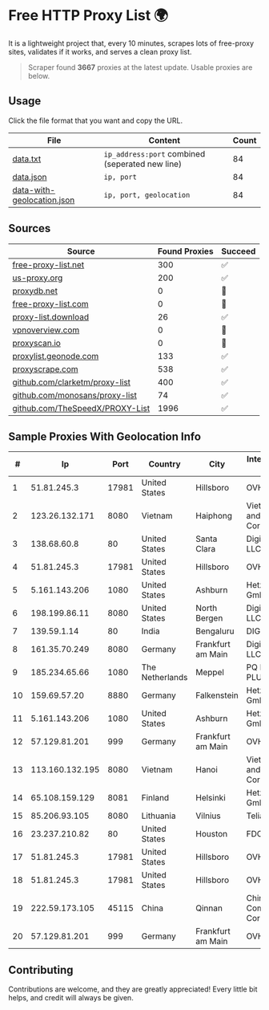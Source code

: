 
# Free HTTP Proxy List 🌍

It is a lightweight project that, every 10 minutes, scrapes lots of free-proxy sites, validates if it works, and serves a clean proxy list.


> Scraper found **3667** proxies at the latest update. Usable proxies are below.

## Usage

Click the file format that you want and copy the URL.


|File|Content|Count|
|----|-------|-----|
|[data.txt](https://raw.githubusercontent.com/themiralay/Proxy-List-World/master/data.txt)|`ip_address:port` combined (seperated new line)|84|
|[data.json](https://raw.githubusercontent.com/themiralay/Proxy-List-World/master/data.json)|`ip, port`|84|
|[data-with-geolocation.json](https://raw.githubusercontent.com/themiralay/Proxy-List-World/master/data-with-geolocation.json)|`ip, port, geolocation`|84|

## Sources

|Source|Found Proxies|Succeed|
|------|-------------|-------|
|[free-proxy-list.net](https://free-proxy-list.net)|300|✅|
|[us-proxy.org](https://www.us-proxy.org)|200|✅|
|[proxydb.net](http://proxydb.net)|0|🚫|
|[free-proxy-list.com](https://free-proxy-list.com/?page=&port=&type%5B%5D=http&type%5B%5D=https&up_time=0&search=Search)|0|🚫|
|[proxy-list.download](https://www.proxy-list.download/HTTP)|26|✅|
|[vpnoverview.com](https://vpnoverview.com/privacy/anonymous-browsing/free-proxy-servers)|0|🚫|
|[proxyscan.io](https://www.proxyscan.io)|0|🚫|
|[proxylist.geonode.com](https://proxylist.geonode.com/api/proxy-list?limit=300&page=1&sort_by=lastChecked&sort_type=desc&protocols=http,https)|133|✅|
|[proxyscrape.com](https://api.proxyscrape.com/v2/?request=displayproxies&protocol=http&timeout=10000&country=all&ssl=all&anonymity=all)|538|✅|
|[github.com/clarketm/proxy-list](https://raw.githubusercontent.com/clarketm/proxy-list/master/proxy-list-raw.txt)|400|✅|
|[github.com/monosans/proxy-list](https://raw.githubusercontent.com/monosans/proxy-list/main/proxies/http.txt)|74|✅|
|[github.com/TheSpeedX/PROXY-List](https://raw.githubusercontent.com/TheSpeedX/PROXY-List/master/http.txt)|1996|✅|


## Sample Proxies With Geolocation Info

|#|Ip|Port|Country|City|Internet Service Provider|
|-|--|----|-------|----|-------------------------|
|1|51.81.245.3|17981|United States|Hillsboro|OVH SAS|
|2|123.26.132.171|8080|Vietnam|Haiphong|VietNam Post and Telecom Corporation|
|3|138.68.60.8|80|United States|Santa Clara|DigitalOcean, LLC|
|4|51.81.245.3|17981|United States|Hillsboro|OVH SAS|
|5|5.161.143.206|1080|United States|Ashburn|Hetzner Online GmbH|
|6|198.199.86.11|8080|United States|North Bergen|DigitalOcean, LLC|
|7|139.59.1.14|80|India|Bengaluru|DIGITALOCEAN|
|8|161.35.70.249|8080|Germany|Frankfurt am Main|DigitalOcean, LLC|
|9|185.234.65.66|1080|The Netherlands|Meppel|PQ HOSTING PLUS S.R.L.|
|10|159.69.57.20|8880|Germany|Falkenstein|Hetzner Online GmbH|
|11|5.161.143.206|1080|United States|Ashburn|Hetzner Online GmbH|
|12|57.129.81.201|999|Germany|Frankfurt am Main|OVH SAS|
|13|113.160.132.195|8080|Vietnam|Hanoi|VietNam Post and Telecom Corporation|
|14|65.108.159.129|8081|Finland|Helsinki|Hetzner Online GmbH|
|15|85.206.93.105|8080|Lithuania|Vilnius|Telia Lietuva|
|16|23.237.210.82|80|United States|Houston|FDCservers.net|
|17|51.81.245.3|17981|United States|Hillsboro|OVH SAS|
|18|51.81.245.3|17981|United States|Hillsboro|OVH SAS|
|19|222.59.173.105|45115|China|Qinnan|China Mobile Communications Corporation|
|20|57.129.81.201|999|Germany|Frankfurt am Main|OVH SAS|



## Contributing

Contributions are welcome, and they are greatly appreciated! Every
little bit helps, and credit will always be given.

